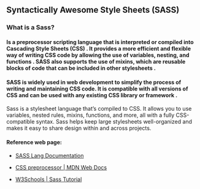 ## Syntactically Awesome Style Sheets (SASS)

### What is a Sass?

#### Is a preprocessor scripting language that is interpreted or compiled into Cascading Style Sheets (CSS) . It provides a more efficient and flexible way of writing CSS code by allowing the use of variables, nesting, and functions . SASS also supports the use of mixins, which are reusable blocks of code that can be included in other stylesheets .

#### SASS is widely used in web development to simplify the process of writing and maintaining CSS code. It is compatible with all versions of CSS and can be used with any existing CSS library or framework .

Sass is a stylesheet language that’s compiled to CSS. It allows you to use variables, nested rules, mixins, functions, and more, all with a fully CSS-compatible syntax. Sass helps keep large stylesheets well-organized and makes it easy to share design within and across projects.



#### Reference web page:

- [SASS Lang Documentation](https://sass-lang.com)

- [CSS preprocessor | MDN Web Docs](https://developer.mozilla.org/en-US/docs/Glossary/CSS_preprocessor)

- [W3Schools | Sass Tutorial](https://www.w3schools.com/css/css_rwd_mediaqueries.asp)